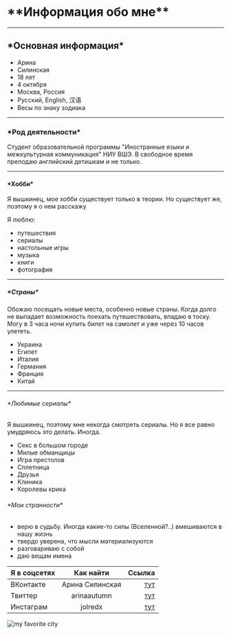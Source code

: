 # \*\*Информация обо мне\*\*
***
## \*Основная информация\*
* Арина
* Силинская 
* 18 лет
* 4 октября 
* Москва, Россия
* Русский, English, 汉语
* Весы по знаку зодиака

***
### \*Род деятельности\*
Студент образовательной программы "Иностранные языки и межкультурная коммуникация" НИУ ВШЭ. В свободное время преподаю английский детишкам и не только. 
***
#### \*Хобби\*

Я вышкинец, мое хобби существует только в теории. Но существует же, поэтому я о нем расскажу

Я люблю:
- путешествия
- сериалы
- настольные игры
- музыка
- книги
- фотография
*** 
##### \*Страны\*

Обожаю посещать новые места, особенно новые страны. Когда долго не выпадает возможность поехать путешествовать, впадаю в тоску. Могу в 3 часа ночи купить билет на самолет и уже через 10 часов улететь. 

+ Украина
+ Египет
+ Италия 
+ Германия 
+ Франция 
+ Китай
***
###### \*Любимые сериалы\*

Я вышкинец, поэтому мне некогда смотреть сериалы. Но я все равно умудряюсь это делать. Иногда. 

* Секс в большом городе
* Милые обманщицы
* Игра престолов
* Сплетница
* Друзья 
* Клиника
* Королевы крика

###### \*Мои странности\*
- верю в судьбу. Иногда какие-то силы (Вселенной?..) вмешиваются в нашу жизнь
- твердо уверена, что мысли материализуются
- разговариваю с собой
- даю вещам имена 

Я в соцсетях|Как найти|Ссылка
:--|:-:|--:
ВКонтакте|Арина Силинская|[тут](https://vk.com/id278054955)
Твиттер|arinaautumn|[тут](https://twitter.com/arinaautumn)
Инстаграм|jolredx|[тут](https://www.instagram.com/jolredx/)

![my favorite city](https://pp.userapi.com/c841526/v841526536/4b21d/mGYof-J2Y3U.jpg)
